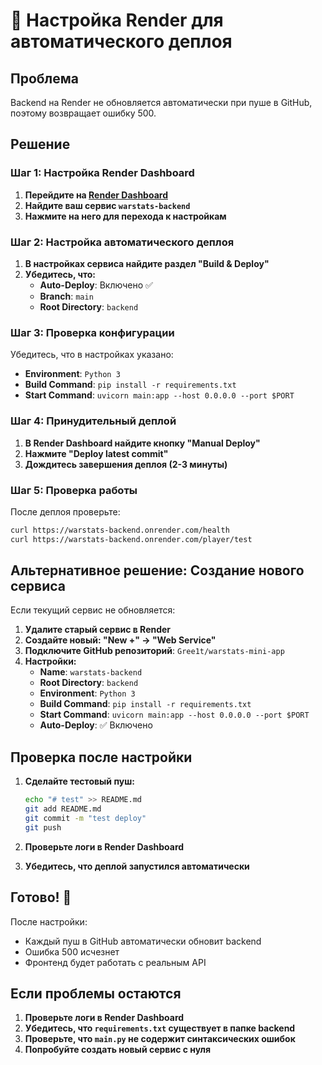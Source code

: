 # 🔧 Настройка Render для автоматического деплоя

## Проблема
Backend на Render не обновляется автоматически при пуше в GitHub, поэтому возвращает ошибку 500.

## Решение

### Шаг 1: Настройка Render Dashboard

1. **Перейдите на [Render Dashboard](https://dashboard.render.com/)**
2. **Найдите ваш сервис `warstats-backend`**
3. **Нажмите на него для перехода к настройкам**

### Шаг 2: Настройка автоматического деплоя

1. **В настройках сервиса найдите раздел "Build & Deploy"**
2. **Убедитесь, что:**
   - **Auto-Deploy**: Включено ✅
   - **Branch**: `main`
   - **Root Directory**: `backend`

### Шаг 3: Проверка конфигурации

Убедитесь, что в настройках указано:
- **Environment**: `Python 3`
- **Build Command**: `pip install -r requirements.txt`
- **Start Command**: `uvicorn main:app --host 0.0.0.0 --port $PORT`

### Шаг 4: Принудительный деплой

1. **В Render Dashboard найдите кнопку "Manual Deploy"**
2. **Нажмите "Deploy latest commit"**
3. **Дождитесь завершения деплоя (2-3 минуты)**

### Шаг 5: Проверка работы

После деплоя проверьте:
```bash
curl https://warstats-backend.onrender.com/health
curl https://warstats-backend.onrender.com/player/test
```

## Альтернативное решение: Создание нового сервиса

Если текущий сервис не обновляется:

1. **Удалите старый сервис в Render**
2. **Создайте новый: "New +" → "Web Service"**
3. **Подключите GitHub репозиторий**: `Gree1t/warstats-mini-app`
4. **Настройки:**
   - **Name**: `warstats-backend`
   - **Root Directory**: `backend`
   - **Environment**: `Python 3`
   - **Build Command**: `pip install -r requirements.txt`
   - **Start Command**: `uvicorn main:app --host 0.0.0.0 --port $PORT`
   - **Auto-Deploy**: ✅ Включено

## Проверка после настройки

1. **Сделайте тестовый пуш:**
   ```bash
   echo "# test" >> README.md
   git add README.md
   git commit -m "test deploy"
   git push
   ```

2. **Проверьте логи в Render Dashboard**
3. **Убедитесь, что деплой запустился автоматически**

## Готово! 🎉

После настройки:
- Каждый пуш в GitHub автоматически обновит backend
- Ошибка 500 исчезнет
- Фронтенд будет работать с реальным API

## Если проблемы остаются

1. **Проверьте логи в Render Dashboard**
2. **Убедитесь, что `requirements.txt` существует в папке backend**
3. **Проверьте, что `main.py` не содержит синтаксических ошибок**
4. **Попробуйте создать новый сервис с нуля** 